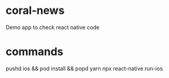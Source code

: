 # coral-news

Demo app to check react native code

# commands

pushd ios && pod install && popd
yarn
npx react-native run-ios
